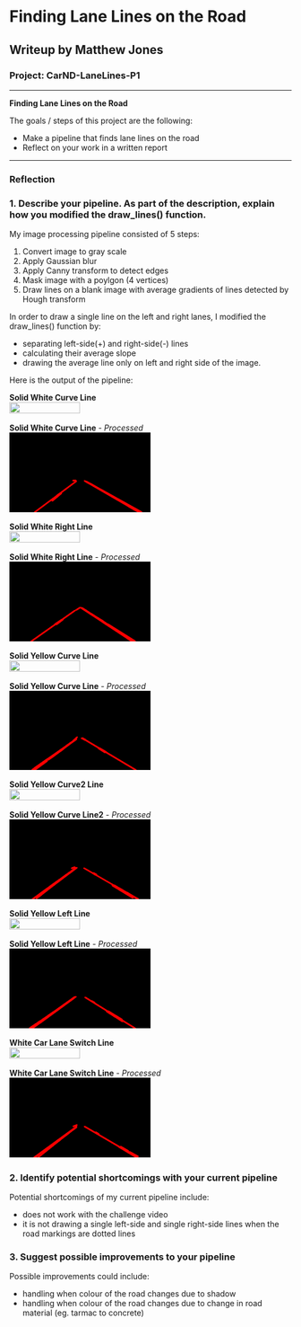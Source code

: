 # **Finding Lane Lines on the Road**

## Writeup by Matthew Jones

### Project: CarND-LaneLines-P1

---

**Finding Lane Lines on the Road**

The goals / steps of this project are the following:
* Make a pipeline that finds lane lines on the road
* Reflect on your work in a written report


[//]: # (Image References)

---

### Reflection

### 1. Describe your pipeline. As part of the description, explain how you modified the draw_lines() function.

My image processing pipeline consisted of 5 steps:
 1. Convert image to gray scale
 2. Apply Gaussian blur
 3. Apply Canny transform to detect edges
 4. Mask image with a poylgon (4 vertices)
 5. Draw lines on a blank image with average gradients of lines detected by Hough transform

In order to draw a single line on the left and right lanes, I modified the draw_lines() function by:
 * separating left-side(+) and right-side(-) lines
 * calculating their average slope
 * drawing the average line only on left and right side of the image.

Here is the output of the pipeline:

**Solid White Curve Line**
<br/>
<img src="./test_images/solidWhiteCurve.jpg" width=50% height=50%>

**Solid White Curve Line** - _Processed_
<br/>
<img src="./test_images_output/solidWhiteCurveprocessed.png" width=50% height=50%>

**Solid White Right Line**
<br/>
<img src="./test_images/solidWhiteRight.jpg" width=50% height=50%>

**Solid White Right Line** - _Processed_
<br/>
<img src="./test_images_output/solidWhiteRightprocessed.png" width=50% height=50%>

**Solid Yellow Curve Line**
<br/>
<img src="./test_images/solidYellowCurve.jpg" width=50% height=50%>

**Solid Yellow Curve Line** - _Processed_
<br/>
<img src="./test_images_output/solidYellowCurveprocessed.png" width=50% height=50%>

**Solid Yellow Curve2 Line**
<br/>
<img src="./test_images/solidYellowCurve2.jpg" width=50% height=50%>

**Solid Yellow Curve Line2** - _Processed_
<br/>
<img src="./test_images_output/solidYellowCurve2processed.png" width=50% height=50%>

**Solid Yellow Left Line**
<br/>
<img src="./test_images/solidYellowLeft.jpg" width=50% height=50%>

**Solid Yellow Left Line** - _Processed_
<br/>
<img src="./test_images_output/solidYellowLeftprocessed.png" width=50% height=50%>

**White Car Lane Switch Line**
<br/>
<img src="./test_images/whiteCarLaneSwitch.jpg" width=50% height=50%>

**White Car Lane Switch Line** - _Processed_
<br/>
<img src="./test_images_output/whiteCarLaneSwitchprocessed.png" width=50% height=50%>


### 2. Identify potential shortcomings with your current pipeline

Potential shortcomings of my current pipeline include:
 * does not work with the challenge video
 * it is not drawing a single left-side and single right-side lines when the road markings are dotted lines


### 3. Suggest possible improvements to your pipeline

Possible improvements could include:
 * handling when colour of the road changes due to shadow
 * handling when colour of the road changes due to change in road material (eg. tarmac to concrete)
